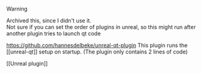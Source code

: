 > [!WARNING]
> Archived this, since I didn't use it.  
> Not sure if you can set the order of plugins in unreal, so this might run after another plugin tries to launch qt code

https://github.com/hannesdelbeke/unreal-qt-plugin
This plugin runs the [[unreal-qt]] setup on startup. (The plugin only contains 2 lines of code)

[[Unreal plugin]]